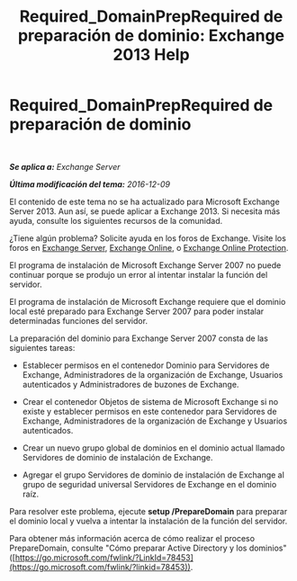 ﻿---
title: 'Required_DomainPrepRequired de preparación de dominio: Exchange 2013 Help'
TOCTitle: Required_DomainPrepRequired de preparación de dominio
ms:assetid: f6feae6f-7404-4b1f-887f-ed63c26a6bcd
ms:mtpsurl: https://technet.microsoft.com/es-es/library/ms.exch.setupreadiness.domainpreprequired(v=EXCHG.150)
ms:contentKeyID: 48268889
ms.date: 05/22/2018
mtps_version: v=EXCHG.150
ms.translationtype: MT
---

# Required\_DomainPrepRequired de preparación de dominio

 

_**Se aplica a:** Exchange Server_

_**Última modificación del tema:** 2016-12-09_

El contenido de este tema no se ha actualizado para Microsoft Exchange Server 2013. Aun así, se puede aplicar a Exchange 2013. Si necesita más ayuda, consulte los siguientes recursos de la comunidad.

¿Tiene algún problema? Solicite ayuda en los foros de Exchange. Visite los foros en [Exchange Server](https://go.microsoft.com/fwlink/p/?linkid=60612), [Exchange Online](https://go.microsoft.com/fwlink/p/?linkid=267542), o [Exchange Online Protection](https://go.microsoft.com/fwlink/p/?linkid=285351).

El programa de instalación de Microsoft Exchange Server 2007 no puede continuar porque se produjo un error al intentar instalar la función del servidor.

El programa de instalación de Microsoft Exchange requiere que el dominio local esté preparado para Exchange Server 2007 para poder instalar determinadas funciones del servidor.

La preparación del dominio para Exchange Server 2007 consta de las siguientes tareas:

  - Establecer permisos en el contenedor Dominio para Servidores de Exchange, Administradores de la organización de Exchange, Usuarios autenticados y Administradores de buzones de Exchange.

  - Crear el contenedor Objetos de sistema de Microsoft Exchange si no existe y establecer permisos en este contenedor para Servidores de Exchange, Administradores de la organización de Exchange y Usuarios autenticados.

  - Crear un nuevo grupo global de dominios en el dominio actual llamado Servidores de dominio de instalación de Exchange.

  - Agregar el grupo Servidores de dominio de instalación de Exchange al grupo de seguridad universal Servidores de Exchange en el dominio raíz.

Para resolver este problema, ejecute **setup /PrepareDomain** para preparar el dominio local y vuelva a intentar la instalación de la función del servidor.

Para obtener más información acerca de cómo realizar el proceso PrepareDomain, consulte "Cómo preparar Active Directory y los dominios" ([https://go.microsoft.com/fwlink/?LinkId=78453](https://go.microsoft.com/fwlink/?linkid=78453)).

